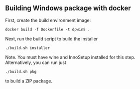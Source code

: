 Building Windows package with docker
------------------------------------

First, create the build environment image:

    docker build -f Dockerfile -t dpwin8 .

Next, run the build script to build the installer

	./build.sh installer

Note. You must have wine and InnoSetup installed for this step.
Alternatively, you can run just

    ./build.sh pkg

to build a ZIP package.


